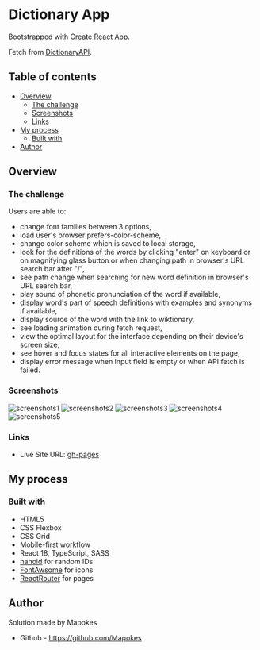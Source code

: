 # Dictionary App

Bootstrapped with [Create React App](https://github.com/facebook/create-react-app).

Fetch from [DictionaryAPI](https://dictionaryapi.dev/).

## Table of contents

- [Overview](#overview)
  - [The challenge](#the-challenge)
  - [Screenshots](#screenshots)
  - [Links](#links)
- [My process](#my-process)
  - [Built with](#built-with)
- [Author](#author)

## Overview

### The challenge

Users are able to:

- change font families between 3 options,
- load user's browser prefers-color-scheme,
- change color scheme which is saved to local storage,
- look for the definitions of the words by clicking "enter" on keyboard or on magnifying glass button or when changing path in browser's URL search bar after "/",
- see path change when searching for new word definition in browser's URL search bar,
- play sound of phonetic pronunciation of the word if available,
- display word's part of speech definitions with examples and synonyms if available,
- display source of the word with the link to wiktionary,
- see loading animation during fetch request,
- view the optimal layout for the interface depending on their device's screen size,
- see hover and focus states for all interactive elements on the page,
- display error message when input field is empty or when API fetch is failed.

### Screenshots

![screenshots1](https://i.postimg.cc/mbG1jzvM/1.png)
![screenshots2](https://i.postimg.cc/ZY0WnrNk/2.png)
![screenshots3](https://i.postimg.cc/j2zZwppS/3.png)
![screenshots4](https://i.postimg.cc/bJ5NkBt7/4.png)
![screenshots5](https://i.postimg.cc/HxnkJgV0/5.png)

### Links

- Live Site URL: [gh-pages](https://mapokes.github.io/dictionary-app/)

## My process

### Built with

- HTML5
- CSS Flexbox
- CSS Grid
- Mobile-first workflow
- React 18, TypeScript, SASS
- [nanoid](https://www.npmjs.com/package/nanoid) for random IDs
- [FontAwsome](https://fontawesome.com/icons) for icons
- [ReactRouter](https://www.npmjs.com/package/react-router-dom) for pages

## Author

Solution made by Mapokes

- Github - https://github.com/Mapokes
